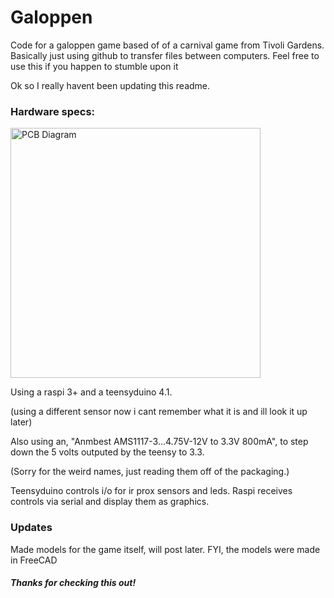# Galoppen
Code for a galoppen game based of of a carnival game from Tivoli Gardens.
Basically just using github to transfer files between computers.
Feel free to use this if you happen to stumble upon it

Ok so I really havent been updating this readme.

### Hardware specs:

<img src="https://i.imgur.com/1AqRSxu.png" alt="PCB Diagram" width="400"/>

Using a raspi 3+ and a teensyduino 4.1.

(using a different sensor now i cant remember what it is and ill look it up later)

Also using an, "Anmbest AMS1117-3...4.75V-12V to 3.3V 800mA", to step down the 5 volts outputed by the teensy to 3.3.

(Sorry for the weird names, just reading them off of the packaging.)

Teensyduino controls i/o for ir prox sensors and leds.
Raspi receives controls via serial and display them as graphics.

### Updates

 Made models for the game itself, will post later.
 FYI, the models were made in FreeCAD

##### Thanks for checking this out!
